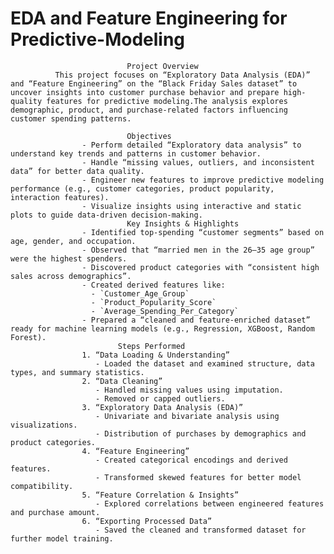 # EDA and Feature Engineering for Predictive-Modeling


                              Project Overview
              This project focuses on “Exploratory Data Analysis (EDA)” and “Feature Engineering” on the “Black Friday Sales dataset” to uncover insights into customer purchase behavior and prepare high-quality features for predictive modeling.The analysis explores demographic, product, and purchase-related factors influencing customer spending patterns.
              
                              Objectives
                    - Perform detailed “Exploratory data analysis” to understand key trends and patterns in customer behavior.  
                    - Handle “missing values, outliers, and inconsistent data” for better data quality.  
                    - Engineer new features to improve predictive modeling performance (e.g., customer categories, product popularity, interaction features).  
                    - Visualize insights using interactive and static plots to guide data-driven decision-making.  
                              Key Insights & Highlights
                    - Identified top-spending “customer segments” based on age, gender, and occupation.  
                    - Observed that “married men in the 26–35 age group” were the highest spenders.  
                    - Discovered product categories with “consistent high sales across demographics”.  
                    - Created derived features like:
                      - `Customer_Age_Group`
                      - `Product_Popularity_Score`
                      - `Average_Spending_Per_Category`
                    - Prepared a “cleaned and feature-enriched dataset” ready for machine learning models (e.g., Regression, XGBoost, Random Forest).
                            Steps Performed
                    1. “Data Loading & Understanding”
                       - Loaded the dataset and examined structure, data types, and summary statistics.
                    2. “Data Cleaning”
                       - Handled missing values using imputation.
                       - Removed or capped outliers.
                    3. “Exploratory Data Analysis (EDA)”
                       - Univariate and bivariate analysis using visualizations.
                       - Distribution of purchases by demographics and product categories.
                    4. “Feature Engineering”
                       - Created categorical encodings and derived features.
                       - Transformed skewed features for better model compatibility.
                    5. “Feature Correlation & Insights”
                       - Explored correlations between engineered features and purchase amount.
                    6. “Exporting Processed Data”
                       - Saved the cleaned and transformed dataset for further model training.




